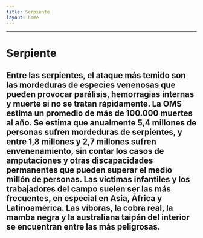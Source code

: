 ```yaml
---
title: Serpiente
layout: home
---
```

---
# Serpiente
Entre las serpientes, el ataque más temido son las mordeduras de especies venenosas que pueden provocar parálisis, hemorragias internas y muerte si no se tratan rápidamente. La OMS estima un promedio de más de **100.000** muertes al año. Se estima que anualmente 5,4 millones de personas sufren mordeduras de serpientes, y entre 1,8 millones y 2,7 millones sufren envenenamiento, sin contar los casos de amputaciones y otras discapacidades permanentes que pueden superar el medio millón de personas. Las víctimas infantiles y los trabajadores del campo suelen ser las más frecuentes, en especial en Asia, África y Latinoamérica. Las víboras, la cobra real, la mamba negra y la australiana taipán del interior se encuentran entre las más peligrosas.
---
